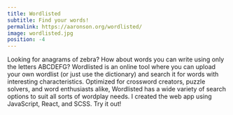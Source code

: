 ```yaml
---
title: Wordlisted
subtitle: Find your words!
permalink: https://aaronson.org/wordlisted/
image: wordlisted.jpg
position: -4
---
```


Looking for anagrams of zebra? How about words you can write using only the letters ABCDEFG? Wordlisted is an online tool where you can upload your own wordlist (or just use the dictionary) and search it for words with interesting characteristics. Optimized for crossword creators, puzzle solvers, and word enthusiasts alike, Wordlisted has a wide variety of search options to suit all sorts of wordplay needs. I created the web app using JavaScript, React, and SCSS. Try it out!
